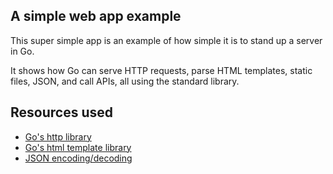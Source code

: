 ## A simple web app example
This super simple app is an example of how simple it is to stand up a server in Go.

It shows how Go can serve HTTP requests, parse HTML templates, static files, JSON, and call APIs, all using the standard library.

## Resources used
* [Go's http library](https://golang.org/pkg/net/http/)
* [Go's html template library](https://golang.org/pkg/html/template/)
* [JSON encoding/decoding](https://golang.org/pkg/encoding/json/)
